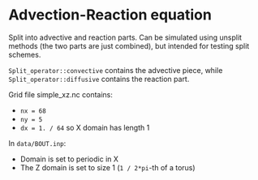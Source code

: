 Advection-Reaction equation
===========================

Split into advective and reaction parts. Can be simulated using unsplit methods
(the two parts are just combined), but intended for testing split schemes.

`Split_operator::convective` contains the advective piece, while
`Split_operator::diffusive` contains the reaction part.

Grid file simple_xz.nc contains:
- `nx = 68`
- `ny = 5`
- `dx = 1. / 64`   so X domain has length 1

In `data/BOUT.inp`:
- Domain is set to periodic in X
- The Z domain is set to size 1 (`1 / 2*pi`-th of a torus)
